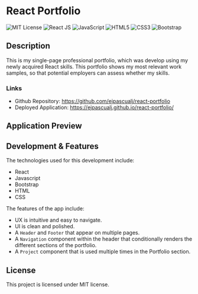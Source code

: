 # React Portfolio
![MIT License](https://img.shields.io/badge/license-MIT-green)
![React JS](https://img.shields.io/badge/React-20232A?style=for-the-badge&logo=react&logoColor=61DAFB)
![JavaScript](https://img.shields.io/badge/JavaScript-F7DF1E?style=for-the-badge&logo=javascript&logoColor=black)
![HTML5](https://img.shields.io/badge/HTML5-E34F26?style=for-the-badge&logo=html5&logoColor=white)
![CSS3](https://img.shields.io/badge/CSS3-1572B6?style=for-the-badge&logo=css3&logoColor=white)
![Bootstrap](https://img.shields.io/badge/Bootstrap-563D7C?style=for-the-badge&logo=bootstrap&logoColor=white)


## Description

This is my single-page professional portfolio, which was develop using my newly acquired React skills. This portfolio shows my most relevant work samples, so that potential employers can assess whether my skills.

### Links

* Github Repository: https://github.com/ejpascualj/react-portfolio
* Deployed Application: https://ejpascualj.github.io/react-portfolio/

## Application Preview



## Development & Features

The technologies used for this development include: 
* React
* Javascript
* Bootstrap
* HTML
* CSS

The features of the app include:
* UX is intuitive and easy to navigate.
* UI is clean and polished.
* A `Header` and `Footer` that appear on multiple pages.
* A `Navigation` component within the header that conditionally renders the different sections of the portfolio.
* A `Project` component that is used multiple times in the Portfolio section.



## License

This project is licensed under MIT license.